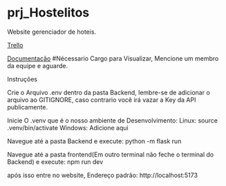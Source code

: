 # prj_Hostelitos

Website gerenciador de hoteis.

[Trello](https://trello.com/b/KVB79Jln/tarefas)

[Documentação](https://discord.gg/8aCdQ4Pd) #Nécessario Cargo para Visualizar, Mencione um membro da equipe e aguarde.


Instruções

Crie o Arquivo .env dentro da pasta Backend, lembre-se de adicionar o arquivo ao GITIGNORE, caso contrario você irá vazar a Key da API publicamente.

Inicie O .venv que é o nosso ambiente de Desenvolvimento:
    Linux: source .venv/bin/activate
    Windows: Adicione aqui

Navegue até a pasta Backend e execute:
    python -m flask run

Navegue até a pasta frontend(Em outro terminal não feche o terminal do Backend) e execute:
    npm run dev

após isso entre no website, Endereço padrão: http://localhost:5173
